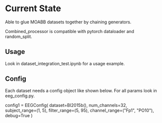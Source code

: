 # Current State

Able to glue MOABB datasets together by chaining generators.

Combined_processor is compatible with pytorch dataloader and random_split.

## Usage
Look in dataset_integration_test.ipynb for a usage example.

## Config
Each dataset needs a config object like shown below. For all params look in eeg_config.py.

config1 = EEGConfig(
    dataset=BI2015b(),
    num_channels=32,
    subject_range=(1, 5),
    filter_range=(5, 95),
    channel_range=("Fp1", "PO10"),
    debug=True
)